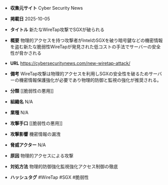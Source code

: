 - **収集元サイト**
Cyber Security News

- **掲載日**
2025-10-05

- **タイトル**
新たなWireTap攻撃でSGXが破られる

- **概要**
物理的アクセスを持つ攻撃者がIntelのSGXを破り暗号鍵などの機密情報を盗む新たな脆弱性WireTapが発見された低コストの手法でサーバーの安全性が脅かされる

- **URL**
https://cybersecuritynews.com/new-wiretap-attack/

- **備考**
WireTap攻撃は物理的アクセスを利用しSGXの安全性を破るためサーバーの機密情報保護強化が必要であり物理的防御と監視の強化が推奨される。

- **分類**
[[脆弱性の悪用]]

- **組織名**
N/A

- **業種**
N/A

- **攻撃手口**
[[脆弱性の悪用]]

- **攻撃影響**
機密情報の漏洩

- **脅威アクター**
N/A

- **原因**
物理的アクセスによる攻撃

- **対処方法**
物理的防御強化監視強化アクセス制御の徹底

- **ハッシュタグ**
#WireTap #SGX #脆弱性
